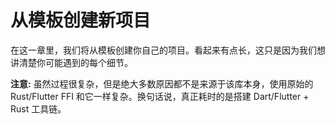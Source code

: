 # 从模板创建新项目

在这一章里，我们将从模板创建你自己的项目。看起来有点长，这只是因为我们想讲清楚你可能遇到的每个细节。

**注意:** 虽然过程很复杂，但是绝大多数原因都不是来源于该库本身，使用原始的 Rust/Flutter FFI 和它一样复杂。换句话说，真正耗时的是搭建
Dart/Flutter + Rust 工具链。
